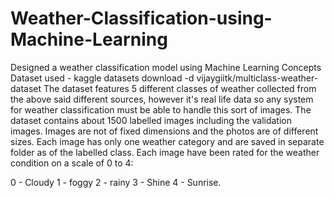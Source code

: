 # Weather-Classification-using-Machine-Learning
Designed a weather classification model using Machine Learning Concepts
Dataset used - kaggle datasets download -d vijaygiitk/multiclass-weather-dataset
The dataset features 5 different classes of weather collected from the above said different sources, however it's real life data so any system for weather classification must be able to handle this sort of images. The dataset contains about 1500 labelled images including the validation images. Images are not of fixed dimensions and the photos are of different sizes. Each image has only one weather category and are saved in separate folder as of the labelled class.
Each image have been rated for the weather condition on a scale of 0 to 4:

0 - Cloudy
1 - foggy
2 - rainy
3 - Shine
4 - Sunrise.

